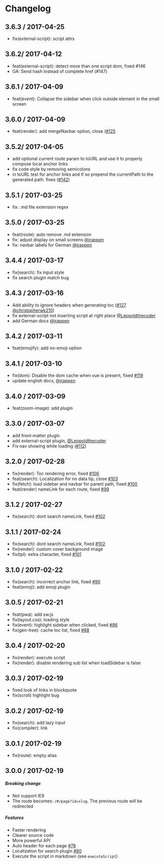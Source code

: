 # Changelog

## 3.6.3 / 2017-04-25

  * fix(external-script): script attrs

## 3.6.2/ 2017-04-12

  * feat(external-script): detect more than one script dom, fixed #146
  * GA: Send hash instead of complete href (#147)

## 3.6.1 / 2017-04-09

  * feat(event): Collapse the sidebar when click outside element in the small screen

## 3.6.0 / 2017-04-09

  * feat(render): add mergeNavbar option, close ([#125](https://github.com/QingWei-Li/docsify/issues/125)

## 3.5.2/ 2017-04-05

  * add optional current route param to toURL and use it to properly compose local anchor links
  * fix code style by removing semicolons
  * in toURL test for anchor links and if so prepend the currentPath to the generated path. fixes ([#142](https://github.com/QingWei-Li/docsify/issues/142))

## 3.5.1 / 2017-03-25

  * fix: .md file extension regex

## 3.5.0 / 2017-03-25

  * feat(route): auto remove .md extension
  * fix: adjust display on small screens [@jrappen](https://github.com/jrappen)
  * fix: navbar labels for German [@jrappen](https://github.com/jrappen)

## 3.4.4 / 2017-03-17

  * fix(search): fix input style
  * fix search plugin match bug

## 3.4.3 / 2017-03-16

  * Add ability to ignore headers when generating toc ([#127](https://github.com/QingWei-Li/docsify/issues/127) [@christopherwk210](https://github.com/christopherwk210))
  * fix external-script not inserting script at right place [@Leopoldthecoder](https://github.com/Leopoldthecoder)
  * add German docs [@jrappen](https://github.com/jrappen)

## 3.4.2 / 2017-03-11

* feat(emojify): add no-emoji option

## 3.4.1 / 2017-03-10

* fix(dom): Disable the dom cache when vue is present, fixed [#119](https://github.com/QingWei-Li/docsify/issues/119)
* update english docs, [@jrappen](https://github.com/jrappen)

## 3.4.0 / 2017-03-09

* feat(zoom-image): add plugin

## 3.3.0 / 2017-03-07

* add front-matter plugin
* add external-script plugin, [@Leopoldthecoder](https://github.com/Leopoldthecoder)
* Fix nav showing while loading ([#112](https://github.com/QingWei-Li/docsify/issues/112))

## 3.2.0 / 2017-02-28

* fix(render): Toc rendering error, fixed [#106](https://github.com/QingWei-Li/docsify/issues/106)
* feat(search): Localization for no data tip, close [#103](https://github.com/QingWei-Li/docsify/issues/103)
* fix(fetch): load sidebar and navbar for parent path, fixed [#100](https://github.com/QingWei-Li/docsify/issues/100)
* feat(render) nameLink for each route, fixed [#99](https://github.com/QingWei-Li/docsify/issues/99)

## 3.1.2 / 2017-02-27

* fix(search): dont search nameLink, fixed [#102](https://github.com/QingWei-Li/docsify/issues/102)

## 3.1.1 / 2017-02-24

* fix(search): dont search nameLink, fixed [#102](https://github.com/QingWei-Li/docsify/issues/102)
* fix(render): custom cover background image
* fix(tpl): extra character, fixed [#101](https://github.com/QingWei-Li/docsify/issues/101)

## 3.1.0 / 2017-02-22

* fix(search): incorrect anchor link, fixed [#90](https://github.com/QingWei-Li/docsify/issues/90)
* feat(emoji): add emoji plugin

## 3.0.5 / 2017-02-21

* feat(pwa): add sw.js
* fix(layout.css): loading style
* fix(event): highlight sidebar when clicked, fixed [#86](https://github.com/QingWei-Li/docsify/issues/86)
* fix(gen-tree): cache toc list, fixed [#88](https://github.com/QingWei-Li/docsify/issues/88)

## 3.0.4 / 2017-02-20

* fix(render): execute script
* fix(render): disable rendering sub list when loadSidebar is false

## 3.0.3 / 2017-02-19

* fixed look of links in blockquote
* fix(scroll) highlight bug

## 3.0.2 / 2017-02-19

* fix(search): add lazy input
* fix(compiler): link

## 3.0.1 / 2017-02-19

* fix(route): empty alias

## 3.0.0 / 2017-02-19

##### Breaking change

* Not support IE9
* The route becomes: `/#/page?id=slug`. The previous route will be redirected

##### Features

* Faster rendering
* Clearer source code
* More powerful API
* Auto header for each page [#78](https://github.com/QingWei-Li/docsify/issues/78)
* Localization for search plugin [#80](https://github.com/QingWei-Li/docsify/issues/80)
* Execute the script in markdown (see `executeScript`)
